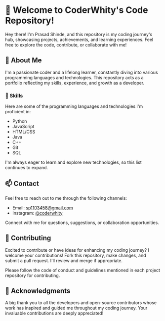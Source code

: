 # 👋 Welcome to CoderWhity's Code Repository!

Hey there! I'm Prasad Shinde, and this repository is my coding journey's hub, showcasing projects, achievements, and learning experiences. Feel free to explore the code, contribute, or collaborate with me!

## 🌟 About Me

I'm a passionate coder and a lifelong learner, constantly diving into various programming languages and technologies. This repository acts as a portfolio reflecting my skills, experience, and growth as a developer.

### 🚀 Skills

Here are some of the programming languages and technologies I'm proficient in:

- Python
- JavaScript
- HTML/CSS
- Java
- C++
- Git
- SQL

I'm always eager to learn and explore new technologies, so this list continues to expand.

## 📫 Contact

Feel free to reach out to me through the following channels:

- Email: sp1103458@gmail.com
- Instagram: [@coderwhity](https://www.instagram.com/coderwhity/)

Connect with me for questions, suggestions, or collaboration opportunities.

## 🤝 Contributing

Excited to contribute or have ideas for enhancing my coding journey? I welcome your contributions! Fork this repository, make changes, and submit a pull request. I'll review and merge if appropriate.

Please follow the code of conduct and guidelines mentioned in each project repository for contributing.

## 🙏 Acknowledgments

A big thank you to all the developers and open-source contributors whose work has inspired and guided me throughout my coding journey. Your invaluable contributions are deeply appreciated!
